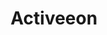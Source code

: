 ---
layout: company
title: Activeeon
published: true

logo: /assets/images/company_logo-activeeon.png

tags: 
    Relocation Support: Visa Sponsorship
    International: Hires Foreigners
    Work Environment: 
        - R&D
    other: Java Cloud research

work:
    # Subsidized meals
    ticket_restaurant: true
    contract_type: CDI (Full Time)
    creche_dentreprise: false
    # remote work
    teletravail: flexible
    rtt: false
    eparnage: false
perks: 
    employee_stock_option_plan: false
    new_tech_gear: false
    free_drinks: false
    # renumeration based on experinece
    experience_based_renumeration: true
    complete_health_and_social_insurance: true
    # Public transport partially reimbursed
    commuter_allowance: true
    # conferences and events
    confrences_events: true   
    book_purchases: false
    # rtt 
    annual_leave: 5w
international:
      language_policy_french: not required
      language_policy_english: requires English proficiency

founded_in: 2007
employees: 45+
location:
    address: 2000 route des Lucioles, Les Algorithmes, Pythagore B 
    city: Sophia Antipolis, France

url: https://www.activeeon.com/
description: >
    ActiveEon provides companies with Workflows & Scheduling software for workload automation, acceleration and scalability in the context of big data, analytics, Internet of Things, machine learning, HPC. ActiveEon is involved in projects requiring significant processing times, such as data analysis, financial simulations, machine learning, predictive maintenance, satellite image processing, DNA profiling and more.
mission: >
    Create and provide users with the best orchestration solution for workload automation and big compute on premises and in the cloud. 
problem_solving: >
    Developing applications that integrate multiple transportation modes, 
    allowing users to plan, book, and pay for various mobility services in one place. 
    Helping cities and transport authorities optimize their mobility services.

    
specialties:
    - international
    - Patent granted application
    - ROI in less than 1 year
    - From 40 to 20,000 of CPU cores managed
---
